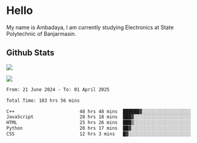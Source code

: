 # Hello

My name is Ambadaya, I am currently studying Electronics at State Polytechnic of Banjarmasin.

## Github Stats
![](https://komarev.com/ghpvc/?username=vorkey&color=41B883&style=for-the-badge)

![](https://readme-stat-vorkey.vercel.app/api/top-langs/?username=vorkey&theme=vue-dark&count_private=true&langs_count=6&size_weight=0.75&count_weight=0.25&layout=compact)

<!-- 
- 👯 I’m looking to collaborate on ... 
- 🤔 I’m looking for help with ...
- 💬 Ask me about ...
- 📫 How to reach me: ...
- 😄 Pronouns: ...
- ⚡ Fun fact: ... -->

<!--START_SECTION:waka-->

```txt
From: 21 June 2024 - To: 01 April 2025

Total Time: 183 hrs 56 mins

C++                        48 hrs 48 mins  ██████▓░░░░░░░░░░░░░░░░░░   26.18 %
JavaScript                 28 hrs 18 mins  ███▓░░░░░░░░░░░░░░░░░░░░░   15.18 %
HTML                       25 hrs 26 mins  ███▒░░░░░░░░░░░░░░░░░░░░░   13.65 %
Python                     20 hrs 17 mins  ██▓░░░░░░░░░░░░░░░░░░░░░░   10.88 %
CSS                        12 hrs 3 mins   █▓░░░░░░░░░░░░░░░░░░░░░░░   06.47 %
```

<!--END_SECTION:waka-->
